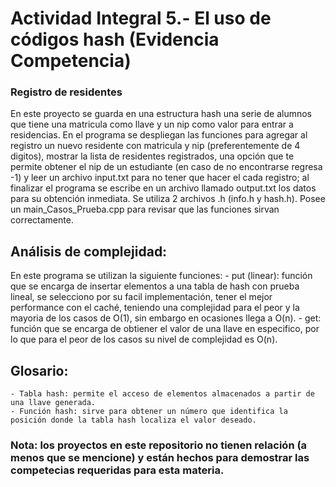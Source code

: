 # Actividad Integral 5.- El uso de códigos hash (Evidencia Competencia)
### Registro de residentes
En este proyecto se guarda en una estructura hash una serie de alumnos que tiene una matricula como llave y un nip como valor para entrar a residencias. En el programa se despliegan las funciones para agregar al registro un nuevo residente con matricula y nip (preferentemente de 4 digitos), mostrar la lista de residentes registrados, una opción que te permite obtener el nip de un estudiante (en caso de no encontrarse regresa -1) y leer un archivo input.txt para no tener que hacer el cada registro; al finalizar el programa se escribe en un archivo llamado output.txt los datos para su obtención inmediata. Se utiliza 2 archivos .h (info.h y hash.h).
Posee un main_Casos_Prueba.cpp para revisar que las funciones sirvan correctamente.

## Análisis de complejidad: 
En este programa se utilizan la siguiente funciones:
    - put (linear): función que se encarga de insertar elementos a una tabla de hash con prueba lineal, se selecciono por su facil implementación, tener el mejor performance con el caché, teniendo una complejidad para el peor y la mayoria de los casos de O(1), sin embargo en ocasiones llega a O(n).
    - get: función que se encarga de obtiener el valor de una llave en especifico, por lo que para el peor de los casos su nivel de complejidad es O(n).

## Glosario:
    - Tabla hash: permite el acceso de elementos almacenados a partir de una llave generada.
    - Función hash: sirve para obtener un número que identifica la posición donde la tabla hash localiza el valor deseado.

### Nota: los proyectos en este repositorio no tienen relación (a menos que se mencione) y están hechos para demostrar las competecias requeridas para esta materia.
